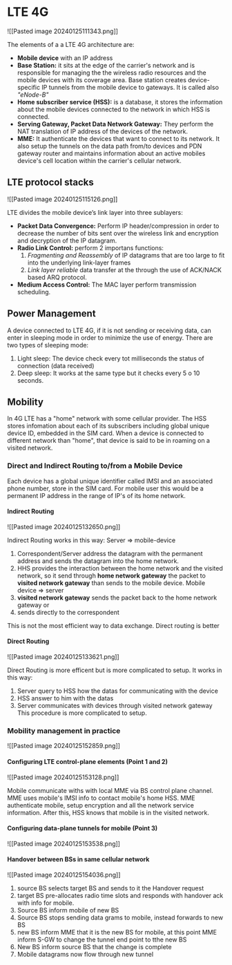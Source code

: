 # LTE 4G

![[Pasted image 20240125111343.png]]

The elements of a a LTE 4G architecture are: 
- **Mobile device** with an IP address
- **Base Station:** it sits at the edge of the carrier's network and is responsible for managing the the wireless radio resources and the mobile devices with its coverage area. Base station creates device-specific IP tunnels from the mobile device to gateways. It is called also *"eNode-B"*
- **Home subscriber service (HSS):**  is a database, it stores the information about the mobile devices connected to the network in which  HSS is connected. 
- **Serving Gateway, Packet Data Network Gateway:** They perform the NAT translation of IP address of the devices of the network. 
- **MME:** It authenticate the devices that want to connect to its network. It also setup the tunnels on the data path from/to devices and PDN gateway router and maintains information about an active mobiles device's cell location within the carrier's cellular network. 

## LTE protocol stacks

![[Pasted image 20240125115126.png]]

LTE divides the mobile device’s link layer into three sublayers:
- **Packet Data Convergence:**  Perform IP header/compression in order to decrease the number of bits sent over the wireless link and encryption and decryption of the IP datagram. 
- **Radio Link Control:** perform 2 importans functions: 
	1. *Fragmenting and Reassembly* of IP datagrams that are too large to fit into the underlying link-layer frames
	2. *Link layer reliable* data transfer at the  through the use of ACK/NACK based ARQ protocol. 
- **Medium Access Control:** The MAC layer perform transmission scheduling. 

## Power Management

A device connected to LTE 4G, if it is not sending or receiving data, can enter in sleeping mode in order to minimize the use of energy. 
There are two types of sleeping mode: 
1) Light sleep: The device check every tot milliseconds the status of connection (data received)
2) Deep sleep: It works at the same type but it checks every 5 o 10 seconds. 

## Mobility 

In 4G LTE has  a "home" network with some cellular provider. The HSS stores infomation about each of its subscribers including global unique device ID, embedded in the SIM card. 
When a device is connected to different network than "home", that device is said to be in roaming on a visited network. 
### Direct and Indirect Routing to/from a Mobile Device
Each device has a global unique identifier called IMSI and an associated phone number, store in the SIM card. For mobile user this would be a permanent IP address in the range of IP's of its home network. 
#### Indirect Routing

![[Pasted image 20240125132650.png]]

Indirect Routing works in this way:
Server => mobile-device
1) Correspondent/Server address the datagram with the permanent address and sends the datagram into the home network. 
2) HHS provides the interaction between the home network and the visited network, so it send through **home network gateway** the packet to **visited network gateway** than sends to the mobile device. 
Mobile device => server
1) **visited network gateway** sends the packet back to the home network gateway or 
2) sends directly to the correspondent

This is not the most efficient way to data exchange. Direct routing is better 
#### Direct Routing

![[Pasted image 20240125133621.png]]

Direct Routing is more efficent but is more complicated to setup. 
It works in this way:
1) Server query to HSS how the datas for communicating with the device
2) HSS answer to him with the datas
3) Server communicates with devices through visited network gateway
This procedure is more complicated to setup. 

### Mobility management in practice

![[Pasted image 20240125152859.png]]

#### Configuring LTE control-plane elements  (Point 1 and 2)

![[Pasted image 20240125153128.png]]

Mobile communicate withs with local MME via BS control plane channel. MME uses mobile's IMSI info to contact mobile's home HSS. MME authenticate mobile, setup encryption and all the network service information. 
After this, HSS knows that mobile is in the visited network. 

#### Configuring data-plane tunnels for mobile (Point 3)

![[Pasted image 20240125153538.png]]

#### Handover between BSs in same cellular network

![[Pasted image 20240125154036.png]]
1) source BS selects target BS and sends to it the Handover request
2) target BS pre-allocates radio time slots and responds with handover ack with info for mobile. 
3) Source BS inform mobile of new BS
4) Source BS stops sending data grams to mobile, instead forwards to new BS
5) new BS inform MME that it is the new BS for mobile, at this point MME inform S-GW to change the tunnel end point to tthe new BS
6) New BS inform source BS that the change is complete
7) Mobile datagrams now flow through new tunnel  